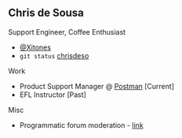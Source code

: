 ## Chris de Sousa

Support Engineer, Coffee Enthusiast

- [@Xitones](https://twitter.com/Xitones)
- `git status` [chrisdeso](https://github.com/chrisdeso)

Work

- Product Support Manager @ [Postman](https://www.getpostman.com) [Current]
- EFL Instructor [Past]

Misc
- Programmatic forum moderation - [link](https://blog.getpostman.com/2018/01/25/we-are-always-watching-the-postman-community-forum/)